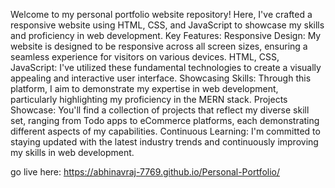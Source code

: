 Welcome to my personal portfolio website repository! Here, I've crafted a responsive website using HTML, CSS, and JavaScript to showcase my skills and proficiency in web development.
Key Features:
Responsive Design: My website is designed to be responsive across all screen sizes, ensuring a seamless experience for visitors on various devices.
HTML, CSS, JavaScript: I've utilized these fundamental technologies to create a visually appealing and interactive user interface.
Showcasing Skills: Through this platform, I aim to demonstrate my expertise in web development, particularly highlighting my proficiency in the MERN stack.
Projects Showcase: You'll find a collection of projects that reflect my diverse skill set, ranging from Todo apps to eCommerce platforms, each demonstrating different aspects of my capabilities.
Continuous Learning: I'm committed to staying updated with the latest industry trends and continuously improving my skills in web development.

go live here: https://abhinavraj-7769.github.io/Personal-Portfolio/
